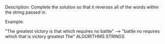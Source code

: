 Description:
Complete the solution so that it reverses all of the words within the string passed in.

Example:

"The greatest victory is that which requires no battle" --> "battle no requires which that is victory greatest The"
ALGORITHMS STRINGS